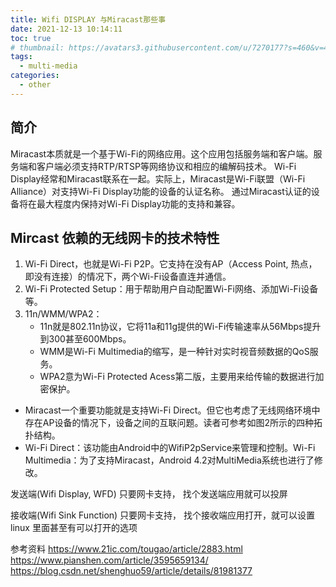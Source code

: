 ```yaml
---
title: Wifi DISPLAY 与Miracast那些事
date: 2021-12-13 10:14:11
toc: true
# thumbnail: https://avatars3.githubusercontent.com/u/7270177?s=460&v=4
tags:
  - multi-media
categories:
  - other
---
```


## 简介

Miracast本质就是一个基于Wi-Fi的网络应用。这个应用包括服务端和客户端。服务端和客户端必须支持RTP/RTSP等网络协议和相应的编解码技术。
Wi-Fi Display经常和Miracast联系在一起。实际上，Miracast是Wi-Fi联盟（Wi-Fi Alliance）对支持Wi-Fi Display功能的设备的认证名称。
通过Miracast认证的设备将在最大程度内保持对Wi-Fi Display功能的支持和兼容。

## Mircast 依赖的无线网卡的技术特性
1. Wi-Fi Direct，也就是Wi-Fi P2P。它支持在没有AP（Access Point, 热点， 即没有连接）的情况下，两个Wi-Fi设备直连并通信。
2. Wi-Fi Protected Setup：用于帮助用户自动配置Wi-Fi网络、添加Wi-Fi设备等。
3. 11n/WMM/WPA2：
    - 11n就是802.11n协议，它将11a和11g提供的Wi-Fi传输速率从56Mbps提升到300甚至600Mbps。
    - WMM是Wi-Fi Multimedia的缩写，是一种针对实时视音频数据的QoS服务。
    - WPA2意为Wi-Fi Protected Acess第二版，主要用来给传输的数据进行加密保护。
- Miracast一个重要功能就是支持Wi-Fi Direct。但它也考虑了无线网络环境中存在AP设备的情况下，设备之间的互联问题。读者可参考如图2所示的四种拓扑结构。
- Wi-Fi Direct：该功能由Android中的WifiP2pService来管理和控制。Wi-Fi Multimedia：为了支持Miracast，Android 4.2对MultiMedia系统也进行了修改。

发送端(Wifi Display, WFD)
只要网卡支持， 找个发送端应用就可以投屏

接收端(Wifi Sink Function)
只要网卡支持， 找个接收端应用打开，就可以设置
linux 里面甚至有可以打开的选项

参考资料
https://www.21ic.com/tougao/article/2883.html
https://www.pianshen.com/article/3595659134/
https://blog.csdn.net/shenghuo59/article/details/81981377